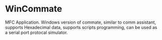 # WinCommate
MFC Application. Windows version of commate, similar to comm assistant, supports Hexadecimal data, supports scripts programming, can be used as a serial port protocal simulator.
